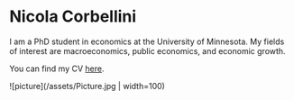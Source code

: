 # Nicola Corbellini
I am a PhD student in economics at the University of Minnesota. My fields of interest are macroeconomics, public economics, and economic growth.

You can find my CV [here](/assets/Nicola_Corbellini_CV.pdf).  

![picture](/assets/Picture.jpg  | width=100)



 

